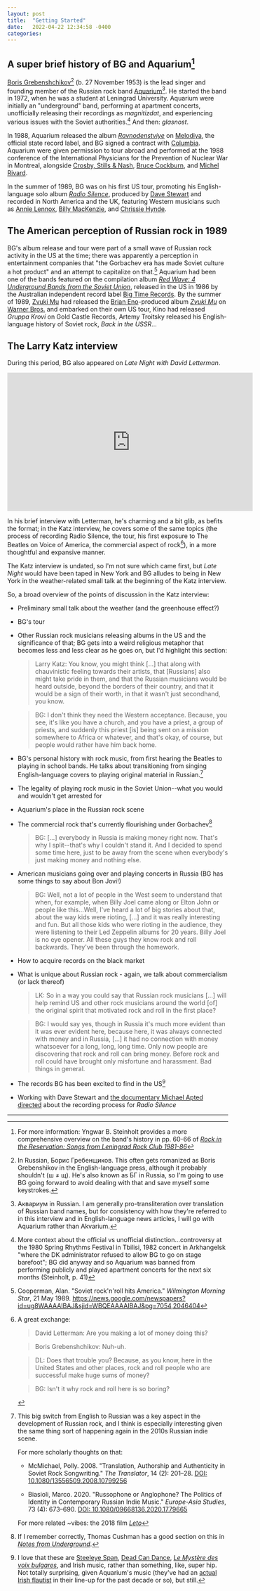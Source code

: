 ```yaml
---
layout: post
title:  "Getting Started"
date:   2022-04-22 12:34:58 -0400
categories:
---
```


## A super brief history of BG and Aquarium[^5]

[Boris Grebenshchikov](https://musicbrainz.org/artist/2fccd72c-a3ba-4ca6-a89b-4024358c4f78)[^1] (b. 27 November 1953) is the lead singer and founding member of the Russian rock band [Aquarium](https://musicbrainz.org/artist/8d741103-d319-4cc8-9f4f-9926b5bf112a)[^2]. He started the band in 1972, when he was a student at Leningrad University. Aquarium were initially an "underground" band, performing at apartment concerts, unofficially releasing their recordings as *magnitizdat*, and experiencing various issues with the Soviet authorities.[^4] And then: *glasnost*. 

In 1988, Aquarium released the album [*Ravnodenstviye*](https://musicbrainz.org/release-group/9e0e1df9-9a34-342c-aa84-85bf2d27ffd1) on [Melodiya](https://musicbrainz.org/label/90fb1e37-35d4-4150-a4d6-4b438fbbc7a6), the official state record label, and BG signed a contract with [Columbia](https://musicbrainz.org/label/011d1192-6f65-45bd-85c4-0400dd45693e). Aquarium were given permission to tour abroad and performed at the 1988 conference of the International Physicians for the Prevention of Nuclear War in Montreal, alongside [Crosby, Stills & Nash](https://musicbrainz.org/artist/cfafad90-b736-4c74-8ded-f3f4d7b2c792), [Bruce Cockburn](https://musicbrainz.org/artist/254b70d3-4aec-4c64-ac95-b13a1dbb30cb), and [Michel Rivard](https://musicbrainz.org/artist/b6e3d861-28fd-499c-a4c1-bebbdb526bec). 

In the summer of 1989, BG was on his first US tour, promoting his English-language solo album [*Radio Silence*](https://musicbrainz.org/release-group/4da61915-c33f-3260-833f-343cca02a61e), produced by [Dave Stewart](https://musicbrainz.org/artist/183da50a-b033-408e-862b-cab1c2425cff) and recorded in North America and the UK, featuring Western musicians such as [Annie Lennox](https://musicbrainz.org/artist/3e30aebd-0557-4cfd-8fb9-3945afa5d72b), [Billy MacKenzie](https://musicbrainz.org/artist/376abe26-e7a4-4ddb-b257-d7eeed79c5ee), and [Chrissie Hynde](https://musicbrainz.org/artist/a5d79c54-81c3-4a73-af6a-ad5c143d3f21). 

## The American perception of Russian rock in 1989

BG's album release and tour were part of a small wave of Russian rock activity in the US at the time; there was apparently a perception in entertainment companies that "the Gorbachev era has made Soviet culture a hot product" and an attempt to capitalize on that.[^3] Aquarium had been one of the bands featured on the compilation album [*Red Wave: 4 Underground Bands from the Soviet Union*](https://musicbrainz.org/release-group/fc4f4eac-d716-4d95-be20-f91211b31163), released in the US in 1986 by the Australian independent record label [Big Time Records](https://musicbrainz.org/label/d6998776-9657-4c3e-86aa-a1570df1eb6b). By the summer of 1989, [Zvuki Mu](https://musicbrainz.org/artist/d88d05da-e1a3-463a-97b1-245482550dfd) had released the [Brian Eno](https://musicbrainz.org/artist/ff95eb47-41c4-4f7f-a104-cdc30f02e872)-produced album [*Zvuki Mu*](https://musicbrainz.org/release-group/59110b9b-c7c1-360a-80a3-306f399a5427) on [Warner Bros.](https://musicbrainz.org/label/c595c289-47ce-4fba-b999-b87503e8cb71) and embarked on their own US tour, Kino had released *Gruppa Krovi* on Gold Castle Records, Artemy Troitsky released his English-language history of Soviet rock, *Back in the USSR*...

## The Larry Katz interview

During this period, BG also appeared on *Late Night with David Letterman*. 

<iframe width="560" height="315" src="https://www.youtube.com/embed/eP-RTVDhDPc?start=322" title="YouTube video player" frameborder="0" allow="accelerometer; autoplay; clipboard-write; encrypted-media; gyroscope; picture-in-picture" allowfullscreen></iframe>

In his brief interview with Letterman, he's charming and a bit glib, as befits the format; in the Katz interview, he covers some of the same topics (the process of recording Radio Silence, the tour, his first exposure to The Beatles on Voice of America, the commercial aspect of rock[^6]), in a more thoughtful and expansive manner. 

The Katz interview is undated, so I'm not sure which came first, but *Late Night* would have been taped in New York and BG alludes to being in New York in the weather-related small talk at the beginning of the Katz interview. 

So, a broad overview of the points of discussion in the Katz interview:
- Preliminary small talk about the weather (and the greenhouse effect?)
- BG's tour
- Other Russian rock musicians releasing albums in the US and the significance of that; BG gets into a weird religious metaphor that becomes less and less clear as he goes on, but I'd highlight this section:

    > Larry Katz:  You know, you might think [...] that along with chauvinistic feeling towards their artists, that [Russians] also might take pride in them, and that the Russian musicians would be heard outside, beyond the borders of their country, and that it would be a sign of their worth, in that it wasn't just secondhand, you know.

    > BG: I don't think they need the Western acceptance. Because, you see, it's like you have a church, and you have a priest, a group of priests, and suddenly this priest [is] being sent on a mission somewhere to Africa or whatever, and that's okay, of course, but people would rather have him back home.

- BG's personal history with rock music, from first hearing the Beatles to playing in school bands. He talks about transitioning from singing English-language covers to playing original material in Russian.[^7]
- The legality of playing rock music in the Soviet Union--what you would and wouldn't get arrested for
- Aquarium's place in the Russian rock scene
- The commercial rock that's currently flourishing under Gorbachev[^9]
    > BG: [...] everybody in Russia is making money right now. That's why I split--that's why I couldn't stand it. And I decided to spend some time here, just to be away from the scene when everybody's just making money and nothing else.
- American musicians going over and playing concerts in Russia (BG has some things to say about Bon Jovi!)
    > BG: Well, not a lot of people in the West seem to understand that when, for example, when Billy Joel came along or Elton John or people like this...Well, I've heard a lot of big stories about that, about the way kids were rioting, [...] and it was really interesting and fun. But all those kids who were rioting in the audience, they were listening to their Led Zeppelin albums for 20 years. Billy Joel is no eye opener. All these guys they know rock and roll backwards. They've been through the homework.

- How to acquire records on the black market
- What is unique about Russian rock - again, we talk about commercialism (or lack thereof)
    > LK: So in a way you could say that Russian rock musicians [...] will help remind US and other rock musicians around the world [of] the original spirit that motivated rock and roll in the first place?

    > BG: I would say yes, though in Russia it's much more evident than it was ever evident here, because here, it was always connected with money and in Russia, [...] it had no connection with money whatsoever for a long, long, long time. Only now people are discovering that rock and roll can bring money. Before rock and roll could have brought only misfortune and harassment. Bad things in general.
- The records BG has been excited to find in the US[^8]
- Working with Dave Stewart and [the documentary Michael Apted directed](https://www.imdb.com/title/tt0097774/) about the recording process for *Radio Silence*

---
[^1]: In Russian, Борис Гребенщиков. This often gets romanized as Boris Grebenshikov in the English-language press, although it probably shouldn't (ш ≠ щ). He's also known as БГ in Russia, so I'm going to use BG going forward to avoid dealing with that and save myself some keystrokes. 
[^2]: Аквариум in Russian. I am generally pro-transliteration over translation of Russian band names, but for consistency with how they're referred to in this interview and in English-language news articles, I will go with Aquarium rather than Akvarium.
[^4]: More context about the official vs unofficial distinction...controversy at the 1980 Spring Rhythms Festival in Tbilisi, 1982 concert in Arkhangelsk "where the DK administrator refused to allow BG to go on stage barefoot"; BG did anyway and so Aquarium was banned from performing publicly and played apartment concerts for the next six months (Steinholt, p. 41)
[^3]: Cooperman, Alan.  "Soviet rock'n'roll hits America." *Wilmington Morning Star*, 21 May 1989. https://news.google.com/newspapers?id=ug8WAAAAIBAJ&sjid=WBQEAAAAIBAJ&pg=7054,2046404
[^5]: For more information: Yngwar B. Steinholt provides a more comprehensive overview on the band's history in pp. 60-66 of [_Rock in the Reservation: Songs from Leningrad Rock Club 1981-86_](https://hdl.handle.net/10037/3704)
[^6]: A great exchange:
    > David Letterman: Are you making a lot of money doing this?

    > Boris Grebenshchikov: Nuh-uh.

    > DL: Does that trouble you? Because, as you know, here in the United States and other places, rock and roll people who are successful make huge sums of money?

    > BG: Isn't it why rock and roll here is so boring?

[^7]: This big switch from English to Russian was a key aspect in the development of Russian rock, and I think is especially interesting given the same thing sort of happening again in the 2010s Russian indie scene. 

    For more scholarly thoughts on that:

    * McMichael, Polly. 2008. "Translation, Authorship and Authenticity in Soviet Rock Songwriting." _The Translator_, 14 (2): 201–28. [DOI: 10.1080/13556509.2008.10799256](http://doi.org/10.1080/13556509.2008.10799256)

    * Biasioli, Marco. 2020. "Russophone or Anglophone? The Politics of Identity in Contemporary Russian Indie Music." _Europe-Asia Studies_, 73 (4): 673–690. [DOI: 10.1080/09668136.2020.1779665](http://doi.org/10.1080/09668136.2020.1779665)

    For more related ~vibes: the 2018 film [_Leto_](https://www.imdb.com/title/tt7342838/)

[^8]: I love that these are [Steeleye Span](https://musicbrainz.org/artist/68c6926c-03e0-4afc-9f54-2190b2c8d468), [Dead Can Dance](https://musicbrainz.org/artist/ccda046a-2674-4f7d-97e6-f23d6c156432), [*Le Mystère des voix bulgares*](https://musicbrainz.org/release-group/ac5b8d06-08ed-3060-8c6b-0880f16dff5b), and Irish music, rather than something, like, super hip. Not totally surprising, given Aquarium's music (they've had an [actual Irish flautist](https://musicbrainz.org/artist/4191db60-f1ed-4676-a13d-0dfbb703e80c) in their line-up for the past decade or so), but still.

[^9]: If I remember correctly, Thomas Cushman has a good section on this in [_Notes from Underground_](https://openlibrary.org/books/OL1270366M/).